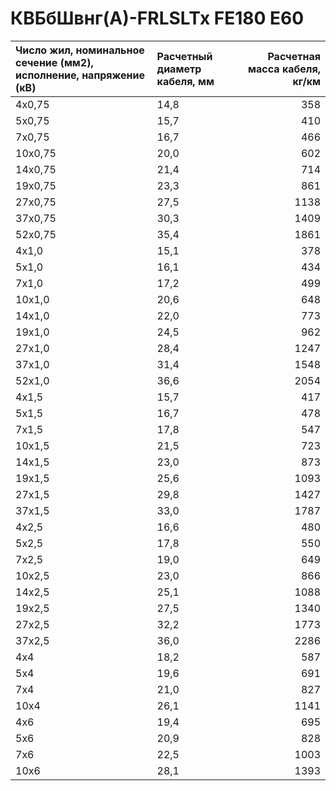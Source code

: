 # КВБбШвнг(А)-FRLSLTx FE180 E60

| Число жил, номинальное сечение (мм2), исполнение, напряжение (кВ)   | Расчетный диаметр кабеля, мм   |   Расчетная масса кабеля, кг/км |
|:--------------------------------------------------------------------|:-------------------------------|--------------------------------:|
| 4х0,75                                                              | 14,8                           |                             358 |
| 5х0,75                                                              | 15,7                           |                             410 |
| 7х0,75                                                              | 16,7                           |                             466 |
| 10х0,75                                                             | 20,0                           |                             602 |
| 14х0,75                                                             | 21,4                           |                             714 |
| 19х0,75                                                             | 23,3                           |                             861 |
| 27х0,75                                                             | 27,5                           |                            1138 |
| 37х0,75                                                             | 30,3                           |                            1409 |
| 52х0,75                                                             | 35,4                           |                            1861 |
| 4х1,0                                                               | 15,1                           |                             378 |
| 5х1,0                                                               | 16,1                           |                             434 |
| 7х1,0                                                               | 17,2                           |                             499 |
| 10х1,0                                                              | 20,6                           |                             648 |
| 14х1,0                                                              | 22,0                           |                             773 |
| 19х1,0                                                              | 24,5                           |                             962 |
| 27х1,0                                                              | 28,4                           |                            1247 |
| 37х1,0                                                              | 31,4                           |                            1548 |
| 52х1,0                                                              | 36,6                           |                            2054 |
| 4х1,5                                                               | 15,7                           |                             417 |
| 5х1,5                                                               | 16,7                           |                             478 |
| 7х1,5                                                               | 17,8                           |                             547 |
| 10х1,5                                                              | 21,5                           |                             723 |
| 14х1,5                                                              | 23,0                           |                             873 |
| 19х1,5                                                              | 25,6                           |                            1093 |
| 27х1,5                                                              | 29,8                           |                            1427 |
| 37х1,5                                                              | 33,0                           |                            1787 |
| 4х2,5                                                               | 16,6                           |                             480 |
| 5х2,5                                                               | 17,8                           |                             550 |
| 7х2,5                                                               | 19,0                           |                             649 |
| 10х2,5                                                              | 23,0                           |                             866 |
| 14х2,5                                                              | 25,1                           |                            1088 |
| 19х2,5                                                              | 27,5                           |                            1340 |
| 27х2,5                                                              | 32,2                           |                            1773 |
| 37х2,5                                                              | 36,0                           |                            2286 |
| 4х4                                                                 | 18,2                           |                             587 |
| 5х4                                                                 | 19,6                           |                             691 |
| 7х4                                                                 | 21,0                           |                             827 |
| 10х4                                                                | 26,1                           |                            1141 |
| 4х6                                                                 | 19,4                           |                             695 |
| 5х6                                                                 | 20,9                           |                             828 |
| 7х6                                                                 | 22,5                           |                            1003 |
| 10х6                                                                | 28,1                           |                            1393 |